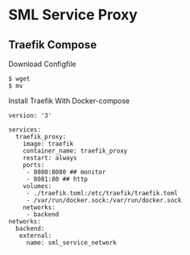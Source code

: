 # SML Service Proxy

## Traefik Compose

Download Configfile
```
$ wget  
$ mv 
```

Install Traefik With Docker-compose

```
version: '3'

services:
  traefik_proxy:
    image: traefik
    container_name: traefik_proxy
    restart: always
    ports:
     - 8080:8080 ## monitor
     - 8081:80 ## http
    volumes:
     - ./traefik.toml:/etc/traefik/traefik.toml
     - /var/run/docker.sock:/var/run/docker.sock
    networks:
     - backend
networks:
  backend:
   external:
     name: sml_service_network
     
```
